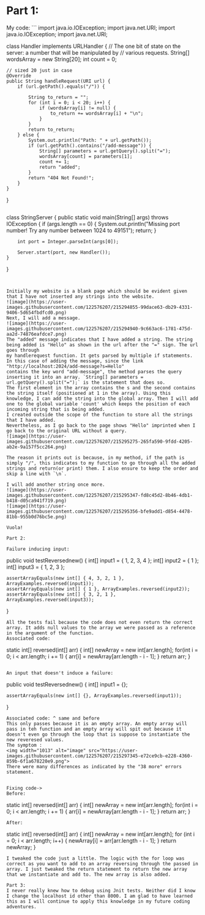 <h1>Part 1: </h1>
My code:
```
import java.io.IOException;
import java.net.URI;
import java.io.IOException;
import java.net.URI;

class Handler implements URLHandler {
    // The one bit of state on the server: a number that will be manipulated by
    // various requests.
    String[] wordsArray = new String[20];
    int count = 0;

    // sized 20 just in case
    @Override
    public String handleRequest(URI url) {
        if (url.getPath().equals("/")) {
      
            String to_return = "";
            for (int i = 0; i < 20; i++) {
                if (wordsArray[i] != null) {
                    to_return += wordsArray[i] + "\n";
                }
            }
            return to_return;
        } else {
            System.out.println("Path: " + url.getPath());
            if (url.getPath().contains("/add-message")) {
                String[] parameters = url.getQuery().split("=");
                wordsArray[count] = parameters[1];
                count += 1;
                return "added";
            }
            return "404 Not Found!";
        }
    }
}
```
```
class StringServer {
    public static void main(String[] args) throws IOException {
        if (args.length == 0) {
            System.out.println("Missing port number! Try any number between 1024 to 49151");
            return;
        }

        int port = Integer.parseInt(args[0]);

        Server.start(port, new Handler());
    }
}
```


Initially my website is a blank page which should be evident given that I have not inserted any strings into the website.
![image](https://user-images.githubusercontent.com/122576207/215294855-99dace63-db29-4331-9406-5d654fbdfcd0.png)
Next, I will add a message. 
![image](https://user-images.githubusercontent.com/122576207/215294940-9c663ac6-1781-475d-aa2d-74876eafdce7.png)
The "added" message indicates that I have added a string. The string being added is "Hello" as shown in the url after the "=" sign. The url goes through
my handlerequest function. It gets parsed by multiple if statements. In this case of adding the message, since the link "http://localhost:2024/add-message?s=Hello"
contains the key word "add-message", the method parses the query inserting it into an array. `String[] parameters = url.getQuery().split("=");` is the statement that does so.
The first element in the array contains the s and the second contains the string itself (positioned at 1 in the array). Using this knowledge, I can add the string into the global array. Then I will add one to the global variable 'count' which keeps the position of each incoming string that is being added.
I created outside the scope of the function to store all the strings that I have added.
Nevertheless, as I go back to the page shows "Hello" imprinted when I go back to the original URL without a query. 
![image](https://user-images.githubusercontent.com/122576207/215295275-265fa590-9fdd-4205-ab2e-9a157f5cc264.png)

The reason it prints out is because, in my method, if the path is simply "/", this indicates to my function to go through all the added strings and return(or print) them. I also ensure to keep the order and skip a line with `\n`.

I will add another string once more.
![image](https://user-images.githubusercontent.com/122576207/215295347-fd8c45d2-8b46-4db1-b418-d05ca941f719.png)
![image](https://user-images.githubusercontent.com/122576207/215295356-bfe9add1-d854-4478-81bb-955b0d76bc5e.png)

Vuola!

Part 2:

Failure inducing input:
```
public void testReversednew() {
    int[] input1 = { 1, 2, 3, 4 };
    int[] input2 = { 1 };
    int[] input3 = { 1, 2, 3 };

    assertArrayEquals(new int[] { 4, 3, 2, 1 }, ArrayExamples.reversed(input1));
    assertArrayEquals(new int[] { 1 }, ArrayExamples.reversed(input2));
    assertArrayEquals(new int[] { 3, 2, 1 }, ArrayExamples.reversed(input3));
  }
  ```
  All the tests fail because the code does not even return the correct array. It adds null values to the array we were passed as a reference in the argument of the function.
Associated code:
```
static int[] reversed(int[] arr) {
    int[] newArray = new int[arr.length];
    for(int i = 0; i < arr.length; i += 1) {
      arr[i] = newArray[arr.length - i - 1];
    }
    return arr;
  }
 ```

An input that doesn't induce a failure:
```
  public void testReversednew() {
    int[] input1 = {};
   

    assertArrayEquals(new int[] {}, ArrayExamples.reversed(input1));
  }
```
Associated code: ^ same and before
This only passes because it is an empty array. An empty array will pass in teh function and an empty array will spit out because it doesn't even go through the loop that is suppose to instantiate the new reveresed values.
The symptom : 
<img width="1013" alt="image" src="https://user-images.githubusercontent.com/122576207/215297345-e72ce9cb-e228-4360-859b-6f1a678220e9.png">
There were many differences as indicated by the "38 more" errors statement.


Fixing code->
Before:
```
static int[] reversed(int[] arr) {
    int[] newArray = new int[arr.length];
    for(int i = 0; i < arr.length; i += 1) {
      arr[i] = newArray[arr.length - i - 1];
    }
    return arr;
  }
  ```
  After:
  ```
  static int[] reversed(int[] arr) {
    int[] newArray = new int[arr.length];
    for (int i = 0; i < arr.length; i++) {
    newArray[i] = arr[arr.length - i - 1];
    }
    return newArray;
  }
  ```
  I tweaked the code just a little. The logic with the for loop was correct as you want to add to an array reversing through the passed in array. I just tweaked the return statement to return the new array that we instantiate and add to. The new array is also added.
  
  Part 3:
  I never really knew how to debug using Jnit tests. Neither did I know I change the localhost id other than 8000. I am glad to have learned this as I will continue to apply this knowledge in my future coding adventures.
